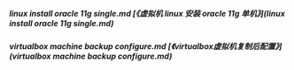 ﻿
##### linux install oracle 11g  single.md   [《虚拟机 linux 安装 oracle 11g 单机》](linux install oracle 11g  single.md)  

##### virtualbox machine backup configure.md   [《virtualbox虚拟机复制后配置》](virtualbox machine backup configure.md)  
